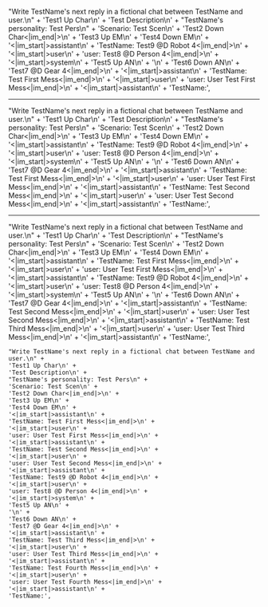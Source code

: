 "Write TestName's next reply in a fictional chat between TestName and user.\n" +
    'Test1 Up Char\n' +
    'Test Description\n' +
    "TestName's personality: Test Pers\n" +
    'Scenario: Test Scen\n' +
    'Test2 Down Char<|im_end|>\n' +
    'Test3 Up EM\n' +
    'Test4 Down EM\n' +
    '<|im_start|>assistant\n' +
    'TestName: Test9 @D Robot 4<|im_end|>\n' +
    '<|im_start|>user\n' +
    'user: Test8 @D Person 4<|im_end|>\n' +
    '<|im_start|>system\n' +
    'Test5 Up AN\n' +
    '\n' +
    'Test6 Down AN\n' +
    'Test7 @D Gear 4<|im_end|>\n' +
    '<|im_start|>assistant\n' +
    'TestName: Test First Mess<|im_end|>\n' +
    '<|im_start|>user\n' +
    'user: User Test First Mess<|im_end|>\n' +
    '<|im_start|>assistant\n' +
    'TestName:',

---

"Write TestName's next reply in a fictional chat between TestName and user.\n" +
    'Test1 Up Char\n' +
    'Test Description\n' +
    "TestName's personality: Test Pers\n" +
    'Scenario: Test Scen\n' +
    'Test2 Down Char<|im_end|>\n' +
    'Test3 Up EM\n' +
    'Test4 Down EM\n' +
    '<|im_start|>assistant\n' +
    'TestName: Test9 @D Robot 4<|im_end|>\n' +
    '<|im_start|>user\n' +
    'user: Test8 @D Person 4<|im_end|>\n' +
    '<|im_start|>system\n' +
    'Test5 Up AN\n' +
    '\n' +
    'Test6 Down AN\n' +
    'Test7 @D Gear 4<|im_end|>\n' +
    '<|im_start|>assistant\n' +
    'TestName: Test First Mess<|im_end|>\n' +
    '<|im_start|>user\n' +
    'user: User Test First Mess<|im_end|>\n' +
    '<|im_start|>assistant\n' +
    'TestName: Test Second Mess<|im_end|>\n' +
    '<|im_start|>user\n' +
    'user: User Test Second Mess<|im_end|>\n' +
    '<|im_start|>assistant\n' +
    'TestName:',

---

"Write TestName's next reply in a fictional chat between TestName and user.\n" +
    'Test1 Up Char\n' +
    'Test Description\n' +
    "TestName's personality: Test Pers\n" +
    'Scenario: Test Scen\n' +
    'Test2 Down Char<|im_end|>\n' +
    'Test3 Up EM\n' +
    'Test4 Down EM\n' +
    '<|im_start|>assistant\n' +
    'TestName: Test First Mess<|im_end|>\n' +
    '<|im_start|>user\n' +
    'user: User Test First Mess<|im_end|>\n' +
    '<|im_start|>assistant\n' +
    'TestName: Test9 @D Robot 4<|im_end|>\n' +
    '<|im_start|>user\n' +
    'user: Test8 @D Person 4<|im_end|>\n' +
    '<|im_start|>system\n' +
    'Test5 Up AN\n' +
    '\n' +
    'Test6 Down AN\n' +
    'Test7 @D Gear 4<|im_end|>\n' +
    '<|im_start|>assistant\n' +
    'TestName: Test Second Mess<|im_end|>\n' +
    '<|im_start|>user\n' +
    'user: User Test Second Mess<|im_end|>\n' +
    '<|im_start|>assistant\n' +
    'TestName: Test Third Mess<|im_end|>\n' +
    '<|im_start|>user\n' +
    'user: User Test Third Mess<|im_end|>\n' +
    '<|im_start|>assistant\n' +
    'TestName:',
    
    "Write TestName's next reply in a fictional chat between TestName and user.\n" +
    'Test1 Up Char\n' +
    'Test Description\n' +
    "TestName's personality: Test Pers\n" +
    'Scenario: Test Scen\n' +
    'Test2 Down Char<|im_end|>\n' +
    'Test3 Up EM\n' +
    'Test4 Down EM\n' +
    '<|im_start|>assistant\n' +
    'TestName: Test First Mess<|im_end|>\n' +
    '<|im_start|>user\n' +
    'user: User Test First Mess<|im_end|>\n' +
    '<|im_start|>assistant\n' +
    'TestName: Test Second Mess<|im_end|>\n' +
    '<|im_start|>user\n' +
    'user: User Test Second Mess<|im_end|>\n' +
    '<|im_start|>assistant\n' +
    'TestName: Test9 @D Robot 4<|im_end|>\n' +
    '<|im_start|>user\n' +
    'user: Test8 @D Person 4<|im_end|>\n' +
    '<|im_start|>system\n' +
    'Test5 Up AN\n' +
    '\n' +
    'Test6 Down AN\n' +
    'Test7 @D Gear 4<|im_end|>\n' +
    '<|im_start|>assistant\n' +
    'TestName: Test Third Mess<|im_end|>\n' +
    '<|im_start|>user\n' +
    'user: User Test Third Mess<|im_end|>\n' +
    '<|im_start|>assistant\n' +
    'TestName: Test Fourth Mess<|im_end|>\n' +
    '<|im_start|>user\n' +
    'user: User Test Fourth Mess<|im_end|>\n' +
    '<|im_start|>assistant\n' +
    'TestName:',